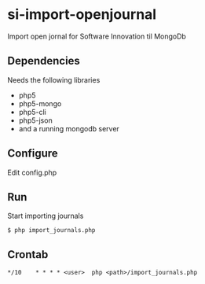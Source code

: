 si-import-openjournal
=====================

Import open jornal for Software Innovation til MongoDb

## Dependencies
Needs the following libraries
* php5
* php5-mongo
* php5-cli
* php5-json
* and a running mongodb server

## Configure
Edit config.php

## Run
Start importing journals
```
$ php import_journals.php
```
## Crontab
```
*/10 	* * * *	<user>	php <path>/import_journals.php
```
